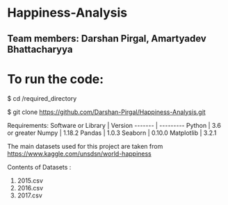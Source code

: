 # Happiness-Analysis
## Team members: Darshan Pirgal, Amartyadev Bhattacharyya

# To run the code:
$ cd /required_directory

$ git clone https://github.com/Darshan-Pirgal/Happiness-Analysis.git

Requirements:
Software or Library | Version
------- | ---------
Python | 3.6 or greater
Numpy | 1.18.2
Pandas | 1.0.3
Seaborn | 0.10.0
Matplotlib | 3.2.1

The main datasets used for this project are taken from https://www.kaggle.com/unsdsn/world-happiness

Contents of Datasets :

1. 2015.csv
2. 2016.csv
3. 2017.csv
